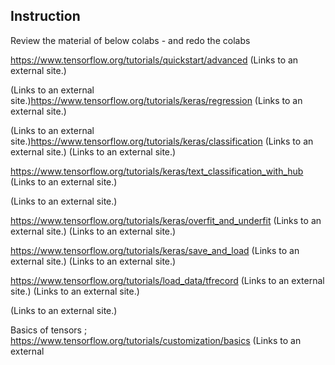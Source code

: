 ## Instruction

Review the material of below colabs - and redo the colabs

https://www.tensorflow.org/tutorials/quickstart/advanced (Links to an external site.)

 (Links to an external site.)https://www.tensorflow.org/tutorials/keras/regression (Links to an external site.)

 (Links to an external site.)https://www.tensorflow.org/tutorials/keras/classification (Links to an external site.) (Links to an external site.)

https://www.tensorflow.org/tutorials/keras/text_classification_with_hub (Links to an external site.)

 (Links to an external site.)

https://www.tensorflow.org/tutorials/keras/overfit_and_underfit (Links to an external site.) (Links to an external site.)

https://www.tensorflow.org/tutorials/keras/save_and_load (Links to an external site.) (Links to an external site.)

https://www.tensorflow.org/tutorials/load_data/tfrecord (Links to an external site.) (Links to an external site.)

 (Links to an external site.)

Basics of tensors ; https://www.tensorflow.org/tutorials/customization/basics (Links to an external 